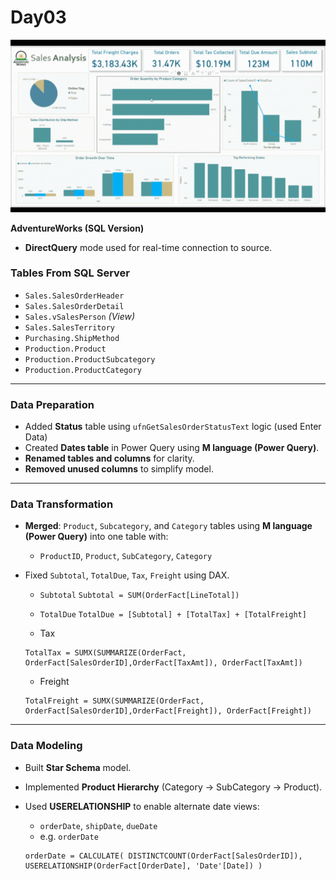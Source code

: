 # Day03


![Lab3](../img/lab3.gif)


**AdventureWorks (SQL Version)** 
- **DirectQuery** mode used for real-time connection to source.

### Tables From SQL Server

- `Sales.SalesOrderHeader`
- `Sales.SalesOrderDetail`
- `Sales.vSalesPerson` _(View)_
- `Sales.SalesTerritory`
- `Purchasing.ShipMethod`
- `Production.Product`
- `Production.ProductSubcategory`
- `Production.ProductCategory`

---
### Data Preparation

- Added **Status** table using `ufnGetSalesOrderStatusText` logic (used Enter Data)
- Created **Dates table** in Power Query using **M language (Power Query)**.
- **Renamed tables and columns** for clarity.
- **Removed unused columns** to simplify model.

---
### Data Transformation

- **Merged**: `Product`, `Subcategory`, and `Category` tables using **M language (Power Query)** into one table with:
    - `ProductID`, `Product`, `SubCategory`, `Category`

- Fixed `Subtotal`, `TotalDue`, `Tax`, `Freight` using DAX.

    - `Subtotal`  `Subtotal = SUM(OrderFact[LineTotal])`

    - `TotalDue`  `TotalDue = [Subtotal] + [TotalTax] + [TotalFreight]`

    - Tax
	 ``` DAX
     TotalTax = SUMX(SUMMARIZE(OrderFact,     OrderFact[SalesOrderID],OrderFact[TaxAmt]), OrderFact[TaxAmt])
    ```

    - Freight  
     ```DAX
     TotalFreight = SUMX(SUMMARIZE(OrderFact, OrderFact[SalesOrderID],OrderFact[Freight]), OrderFact[Freight])
     ```


---
### Data Modeling

- Built **Star Schema** model.
- Implemented **Product Hierarchy** (Category → SubCategory → Product).
- Used **USERELATIONSHIP** to enable alternate date views:
    - `orderDate`, `shipDate`, `dueDate`
    - e.g. `orderDate` 

    ```
    orderDate = CALCULATE( DISTINCTCOUNT(OrderFact[SalesOrderID]), USERELATIONSHIP(OrderFact[OrderDate], 'Date'[Date]) )
```